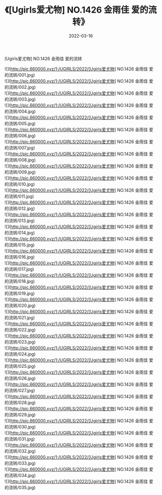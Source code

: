 ﻿---
layout: post
title:  《[Ugirls爱尤物] NO.1426 金雨佳 爱的流转》
date:   2022-03-16
img: http://pic.660000.xyz/1:/UGIRLS/2022/[Ugirls爱尤物] NO.1426 金雨佳 爱的流转/000.jpg
categories: [美女, 清纯, 唯美]
---

[Ugirls爱尤物] NO.1426 金雨佳 爱的流转

 ![](http://pic.660000.xyz/1:/UGIRLS/2022/[Ugirls爱尤物] NO.1426 金雨佳 爱的流转/001.jpg) <br>![](http://pic.660000.xyz/1:/UGIRLS/2022/[Ugirls爱尤物] NO.1426 金雨佳 爱的流转/002.jpg) <br>![](http://pic.660000.xyz/1:/UGIRLS/2022/[Ugirls爱尤物] NO.1426 金雨佳 爱的流转/003.jpg) <br>![](http://pic.660000.xyz/1:/UGIRLS/2022/[Ugirls爱尤物] NO.1426 金雨佳 爱的流转/004.jpg) <br>![](http://pic.660000.xyz/1:/UGIRLS/2022/[Ugirls爱尤物] NO.1426 金雨佳 爱的流转/005.jpg) <br>![](http://pic.660000.xyz/1:/UGIRLS/2022/[Ugirls爱尤物] NO.1426 金雨佳 爱的流转/006.jpg) <br>![](http://pic.660000.xyz/1:/UGIRLS/2022/[Ugirls爱尤物] NO.1426 金雨佳 爱的流转/007.jpg) <br>![](http://pic.660000.xyz/1:/UGIRLS/2022/[Ugirls爱尤物] NO.1426 金雨佳 爱的流转/008.jpg) <br>![](http://pic.660000.xyz/1:/UGIRLS/2022/[Ugirls爱尤物] NO.1426 金雨佳 爱的流转/009.jpg) <br>![](http://pic.660000.xyz/1:/UGIRLS/2022/[Ugirls爱尤物] NO.1426 金雨佳 爱的流转/010.jpg) <br>![](http://pic.660000.xyz/1:/UGIRLS/2022/[Ugirls爱尤物] NO.1426 金雨佳 爱的流转/011.jpg) <br>![](http://pic.660000.xyz/1:/UGIRLS/2022/[Ugirls爱尤物] NO.1426 金雨佳 爱的流转/012.jpg) <br>![](http://pic.660000.xyz/1:/UGIRLS/2022/[Ugirls爱尤物] NO.1426 金雨佳 爱的流转/013.jpg) <br>![](http://pic.660000.xyz/1:/UGIRLS/2022/[Ugirls爱尤物] NO.1426 金雨佳 爱的流转/014.jpg) <br>![](http://pic.660000.xyz/1:/UGIRLS/2022/[Ugirls爱尤物] NO.1426 金雨佳 爱的流转/015.jpg) <br>![](http://pic.660000.xyz/1:/UGIRLS/2022/[Ugirls爱尤物] NO.1426 金雨佳 爱的流转/016.jpg) <br>![](http://pic.660000.xyz/1:/UGIRLS/2022/[Ugirls爱尤物] NO.1426 金雨佳 爱的流转/017.jpg) <br>![](http://pic.660000.xyz/1:/UGIRLS/2022/[Ugirls爱尤物] NO.1426 金雨佳 爱的流转/018.jpg) <br>![](http://pic.660000.xyz/1:/UGIRLS/2022/[Ugirls爱尤物] NO.1426 金雨佳 爱的流转/019.jpg) <br>![](http://pic.660000.xyz/1:/UGIRLS/2022/[Ugirls爱尤物] NO.1426 金雨佳 爱的流转/020.jpg) <br>![](http://pic.660000.xyz/1:/UGIRLS/2022/[Ugirls爱尤物] NO.1426 金雨佳 爱的流转/021.jpg) <br>![](http://pic.660000.xyz/1:/UGIRLS/2022/[Ugirls爱尤物] NO.1426 金雨佳 爱的流转/022.jpg) <br>![](http://pic.660000.xyz/1:/UGIRLS/2022/[Ugirls爱尤物] NO.1426 金雨佳 爱的流转/023.jpg) <br>![](http://pic.660000.xyz/1:/UGIRLS/2022/[Ugirls爱尤物] NO.1426 金雨佳 爱的流转/024.jpg) <br>![](http://pic.660000.xyz/1:/UGIRLS/2022/[Ugirls爱尤物] NO.1426 金雨佳 爱的流转/025.jpg) <br>![](http://pic.660000.xyz/1:/UGIRLS/2022/[Ugirls爱尤物] NO.1426 金雨佳 爱的流转/026.jpg) <br>![](http://pic.660000.xyz/1:/UGIRLS/2022/[Ugirls爱尤物] NO.1426 金雨佳 爱的流转/027.jpg) <br>![](http://pic.660000.xyz/1:/UGIRLS/2022/[Ugirls爱尤物] NO.1426 金雨佳 爱的流转/028.jpg) <br>![](http://pic.660000.xyz/1:/UGIRLS/2022/[Ugirls爱尤物] NO.1426 金雨佳 爱的流转/029.jpg) <br>![](http://pic.660000.xyz/1:/UGIRLS/2022/[Ugirls爱尤物] NO.1426 金雨佳 爱的流转/030.jpg) <br>![](http://pic.660000.xyz/1:/UGIRLS/2022/[Ugirls爱尤物] NO.1426 金雨佳 爱的流转/031.jpg) <br>![](http://pic.660000.xyz/1:/UGIRLS/2022/[Ugirls爱尤物] NO.1426 金雨佳 爱的流转/032.jpg) <br>![](http://pic.660000.xyz/1:/UGIRLS/2022/[Ugirls爱尤物] NO.1426 金雨佳 爱的流转/033.jpg) <br>![](http://pic.660000.xyz/1:/UGIRLS/2022/[Ugirls爱尤物] NO.1426 金雨佳 爱的流转/034.jpg) <br>![](http://pic.660000.xyz/1:/UGIRLS/2022/[Ugirls爱尤物] NO.1426 金雨佳 爱的流转/035.jpg) <br>